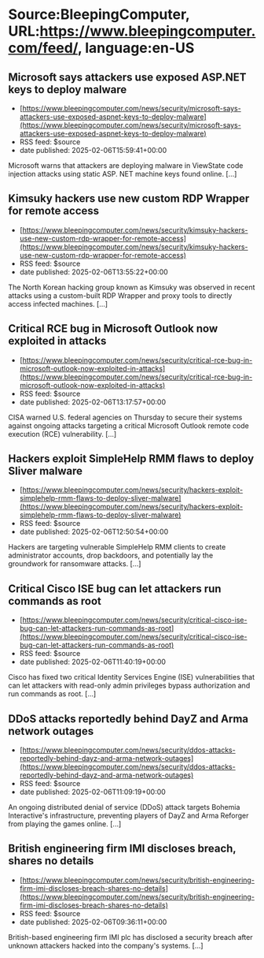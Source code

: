# Source:BleepingComputer, URL:https://www.bleepingcomputer.com/feed/, language:en-US

## Microsoft says attackers use exposed ASP.NET keys to deploy malware
 - [https://www.bleepingcomputer.com/news/security/microsoft-says-attackers-use-exposed-aspnet-keys-to-deploy-malware](https://www.bleepingcomputer.com/news/security/microsoft-says-attackers-use-exposed-aspnet-keys-to-deploy-malware)
 - RSS feed: $source
 - date published: 2025-02-06T15:59:41+00:00

Microsoft warns that attackers are deploying malware in ViewState code injection attacks using static ASP. NET machine keys found online. [...]

## Kimsuky hackers use new custom RDP Wrapper for remote access
 - [https://www.bleepingcomputer.com/news/security/kimsuky-hackers-use-new-custom-rdp-wrapper-for-remote-access](https://www.bleepingcomputer.com/news/security/kimsuky-hackers-use-new-custom-rdp-wrapper-for-remote-access)
 - RSS feed: $source
 - date published: 2025-02-06T13:55:22+00:00

The North Korean hacking group known as Kimsuky was observed in recent attacks using a custom-built RDP Wrapper and proxy tools to directly access infected machines. [...]

## Critical RCE bug in Microsoft Outlook now exploited in attacks
 - [https://www.bleepingcomputer.com/news/security/critical-rce-bug-in-microsoft-outlook-now-exploited-in-attacks](https://www.bleepingcomputer.com/news/security/critical-rce-bug-in-microsoft-outlook-now-exploited-in-attacks)
 - RSS feed: $source
 - date published: 2025-02-06T13:17:57+00:00

CISA warned U.S. federal agencies on Thursday to secure their systems against ongoing attacks targeting a critical Microsoft Outlook remote code execution (RCE) vulnerability. [...]

## Hackers exploit SimpleHelp RMM flaws to deploy Sliver malware
 - [https://www.bleepingcomputer.com/news/security/hackers-exploit-simplehelp-rmm-flaws-to-deploy-sliver-malware](https://www.bleepingcomputer.com/news/security/hackers-exploit-simplehelp-rmm-flaws-to-deploy-sliver-malware)
 - RSS feed: $source
 - date published: 2025-02-06T12:50:54+00:00

Hackers are targeting vulnerable SimpleHelp RMM clients to create administrator accounts, drop backdoors, and potentially lay the groundwork for ransomware attacks. [...]

## Critical Cisco ISE bug can let attackers run commands as root
 - [https://www.bleepingcomputer.com/news/security/critical-cisco-ise-bug-can-let-attackers-run-commands-as-root](https://www.bleepingcomputer.com/news/security/critical-cisco-ise-bug-can-let-attackers-run-commands-as-root)
 - RSS feed: $source
 - date published: 2025-02-06T11:40:19+00:00

Cisco has fixed two critical Identity Services Engine (ISE) vulnerabilities that can let attackers with read-only admin privileges bypass authorization and run commands as root. [...]

## DDoS attacks reportedly behind DayZ and Arma network outages
 - [https://www.bleepingcomputer.com/news/security/ddos-attacks-reportedly-behind-dayz-and-arma-network-outages](https://www.bleepingcomputer.com/news/security/ddos-attacks-reportedly-behind-dayz-and-arma-network-outages)
 - RSS feed: $source
 - date published: 2025-02-06T11:09:19+00:00

An ongoing distributed denial of service (DDoS) attack targets Bohemia Interactive's infrastructure, preventing players of DayZ and Arma Reforger from playing the games online. [...]

## British engineering firm IMI discloses breach, shares no details
 - [https://www.bleepingcomputer.com/news/security/british-engineering-firm-imi-discloses-breach-shares-no-details](https://www.bleepingcomputer.com/news/security/british-engineering-firm-imi-discloses-breach-shares-no-details)
 - RSS feed: $source
 - date published: 2025-02-06T09:36:11+00:00

British-based engineering firm IMI plc has disclosed a security breach after unknown attackers hacked into the company's systems. [...]

